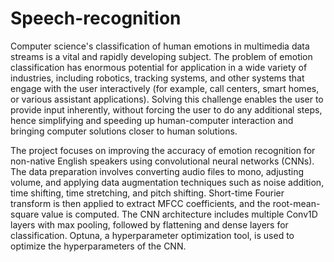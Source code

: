 # Speech-recognition

Computer science's classification of human emotions in multimedia data streams is a vital and rapidly developing subject. 
The problem of emotion classification has enormous potential for application in a wide variety of industries, including robotics, tracking systems, and 
other systems that engage with the user interactively (for example, call centers, smart homes, or various assistant applications). 
Solving this challenge enables the user to provide input inherently, without forcing the user to do any additional steps, hence simplifying
and speeding up human-computer interaction and bringing computer solutions closer to human solutions.

The project focuses on improving the accuracy of emotion recognition for non-native English speakers using convolutional neural networks (CNNs). The data preparation involves converting audio files to mono, adjusting volume, and applying data augmentation techniques such as noise addition, time shifting, time stretching, and pitch shifting. Short-time Fourier transform is then applied to extract MFCC coefficients, and the root-mean-square value is computed. The CNN architecture includes multiple Conv1D layers with max pooling, followed by flattening and dense layers for classification. Optuna, a hyperparameter optimization tool, is used to optimize the hyperparameters of the CNN.
